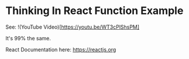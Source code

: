 # Thinking In React Function Example

See: !(YouTube Video)[https://youtu.be/WT3cPlShsPM]

It's 99% the same.

React Documentation here: https://reactjs.org


